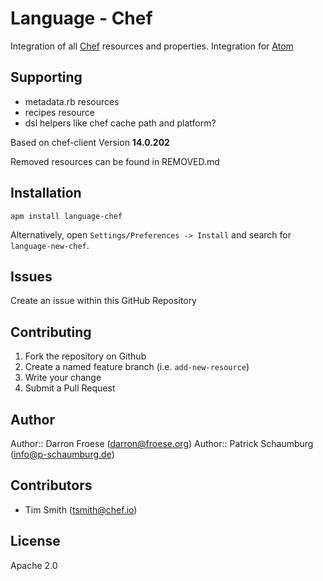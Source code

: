 # Language - Chef

Integration of all [Chef](https://docs.chef.io/resource.html) resources and properties.
Integration for [Atom](https://atom.io/packages/)

## Supporting

- metadata.rb resources
- recipes resource
- dsl helpers like chef cache path and platform?

Based on chef-client Version **14.0.202**

Removed resources can be found in REMOVED.md

## Installation

```
apm install language-chef
```

Alternatively, open `Settings/Preferences -> Install` and search for `language-new-chef`.

## Issues

Create an issue within this GitHub Repository

## Contributing

1. Fork the repository on Github
2. Create a named feature branch (i.e. `add-new-resource`)
3. Write your change
4. Submit a Pull Request

## Author

Author:: Darron Froese (<darron@froese.org>)
Author:: Patrick Schaumburg (<info@p-schaumburg.de>)

## Contributors

* Tim Smith (<tsmith@chef.io>)

## License

Apache 2.0

